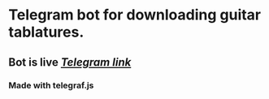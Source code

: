 # Telegram bot for downloading guitar tablatures.

## Bot is live [_Telegram link_]('https://t.me/TabsDownloaderBot')

### Made with telegraf.js

